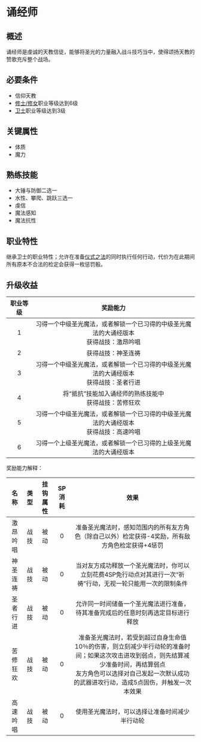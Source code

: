 # 诵经师

## 概述

诵经师是虔诚的天教信徒，能够将圣光的力量融入战斗技巧当中，使得颂扬天教的赞歌充斥整个战场。

## 必要条件

* 信仰天教
* <a href="../friar_nun" target="_blank">修士/修女</a>职业等级达到6级
* <a href="../../../basicJob/Guard" target="_blank">卫士</a>职业等级达到3级

## 关键属性

* 体质
* 魔力

## 熟练技能

* 大锤与防御二选一
* 水性、攀爬、跳跃三选一
* 虔信
* 魔法感知
* 魔法抗性

## 职业特性

继承卫士的职业特性；允许在准备<a href="/rules/V4.x rules/8·magic/#仪式之法" target="_blank">仪式之法</a>的同时执行任何行动，代价为在此期间所有原本不合法的检定会获得一枚惩罚骰。

## 升级收益

职业等级|奖励能力
:--:|:--:
1|习得一个中级圣光魔法，或者解锁一个已习得的中级圣光魔法的大诵经版本<br>获得战技：激昂吟唱
2|获得战技：神圣连祷
3|习得一个中级圣光魔法，或者解锁一个已习得的中级圣光魔法的大诵经版本<br>获得战技：圣者行进
4|将“抵抗”技能加入诵经师的熟练技能中<br>获得战技：苦修狂欢
5|习得一个中级圣光魔法，或者解锁一个已习得的中级圣光魔法的大诵经版本<br>获得战技：高速吟唱
6|习得一个上级圣光魔法，或者解锁一个已习得的上级圣光魔法的大诵经版本

奖励能力解释：

名称|类型|挂钩属性|SP消耗|效果
:--:|:--:|:--:|:--:|:--:
激昂吟唱|战技|被动|0|准备圣光魔法时，感知范围内的所有友方角色（除自己以外）检定获得-4奖励，所有敌方角色检定获得+4惩罚
神圣连祷|战技|被动|0|当对友方成功释放一个圣光魔法时，你可以立刻花费4SP免行动点对其进行一次“祈祷”行动，无视一轮只能用一次的限制条件
圣者行进|战技|被动|0|允许同一时间储备一个圣光魔法进行准备，待其准备完成后的任意时刻再选定目标进行释放
苦修狂欢|战技|被动|0|准备圣光魔法时，若受到超过自身生命值10％的伤害，则立刻减少半行动轮的准备时间；如果这次攻击进攻到弱点，则先结算减少准备时间，再结算弱点<br>友方角色可以选择对自己发起一次默认成功的武器进攻行动，造成5点固伤，并触发一次本效果
高速吟唱|战技|被动|0|使用圣光魔法时，可以选择让准备时间减少半行动轮
